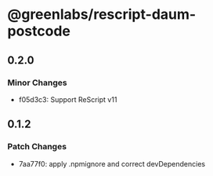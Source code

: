 # @greenlabs/rescript-daum-postcode

## 0.2.0

### Minor Changes

- f05d3c3: Support ReScript v11

## 0.1.2

### Patch Changes

- 7aa77f0: apply .npmignore and correct devDependencies
